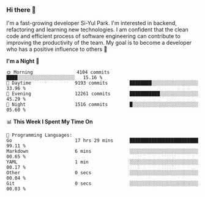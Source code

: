 ### Hi there 👋


I'm a fast-growing developer Si-Yul Park. I'm interested in backend, refactoring and learning new technologies. I am confident that the clean code and efficient process of software engineering can contribute to improving the productivity of the team. My goal is to become a developer who has a positive influence to others 🔭

<!--START_SECTION:waka-->
**I'm a Night 🦉** 

```text
🌞 Morning                4104 commits        ████░░░░░░░░░░░░░░░░░░░░░   15.16 % 
🌆 Daytime                9193 commits        ████████░░░░░░░░░░░░░░░░░   33.96 % 
🌃 Evening                12261 commits       ███████████░░░░░░░░░░░░░░   45.29 % 
🌙 Night                  1516 commits        █░░░░░░░░░░░░░░░░░░░░░░░░   05.60 % 
```


📊 **This Week I Spent My Time On** 

```text
💬 Programming Languages: 
Go                       17 hrs 29 mins      █████████████████████████   99.11 % 
Markdown                 6 mins              ░░░░░░░░░░░░░░░░░░░░░░░░░   00.65 % 
YAML                     1 min               ░░░░░░░░░░░░░░░░░░░░░░░░░   00.17 % 
Other                    0 secs              ░░░░░░░░░░░░░░░░░░░░░░░░░   00.04 % 
Git                      0 secs              ░░░░░░░░░░░░░░░░░░░░░░░░░   00.03 % 
```


<!--END_SECTION:waka-->
